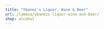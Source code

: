 ```yaml
---
title: "Ybanez's Liquor, Wine & Beer"
url: /lamesa/ybanezs-liquor-wine-and-beer/
shop: alcohol
---
```

